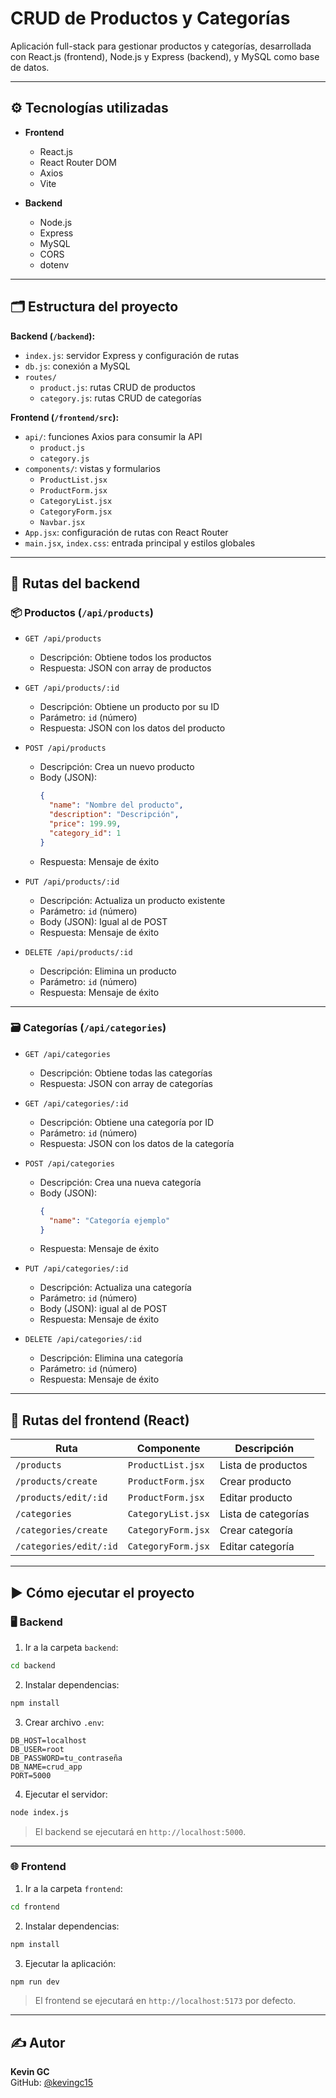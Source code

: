 # CRUD de Productos y Categorías

Aplicación full-stack para gestionar productos y categorías, desarrollada con React.js (frontend), Node.js y Express (backend), y MySQL como base de datos.

---

## ⚙️ Tecnologías utilizadas

- **Frontend**
  - React.js
  - React Router DOM
  - Axios
  - Vite

- **Backend**
  - Node.js
  - Express
  - MySQL
  - CORS
  - dotenv

---

## 🗂️ Estructura del proyecto

**Backend (`/backend`):**
- `index.js`: servidor Express y configuración de rutas
- `db.js`: conexión a MySQL
- `routes/`
  - `product.js`: rutas CRUD de productos
  - `category.js`: rutas CRUD de categorías

**Frontend (`/frontend/src`):**
- `api/`: funciones Axios para consumir la API
  - `product.js`
  - `category.js`
- `components/`: vistas y formularios
  - `ProductList.jsx`
  - `ProductForm.jsx`
  - `CategoryList.jsx`
  - `CategoryForm.jsx`
  - `Navbar.jsx`
- `App.jsx`: configuración de rutas con React Router
- `main.jsx`, `index.css`: entrada principal y estilos globales

---

## 📌 Rutas del backend

### 📦 Productos (`/api/products`)

- `GET /api/products`  
  - Descripción: Obtiene todos los productos  
  - Respuesta: JSON con array de productos

- `GET /api/products/:id`  
  - Descripción: Obtiene un producto por su ID  
  - Parámetro: `id` (número)  
  - Respuesta: JSON con los datos del producto

- `POST /api/products`  
  - Descripción: Crea un nuevo producto  
  - Body (JSON):  
    ```json
    {
      "name": "Nombre del producto",
      "description": "Descripción",
      "price": 199.99,
      "category_id": 1
    }
    ```
  - Respuesta: Mensaje de éxito

- `PUT /api/products/:id`  
  - Descripción: Actualiza un producto existente  
  - Parámetro: `id` (número)  
  - Body (JSON): Igual al de POST  
  - Respuesta: Mensaje de éxito

- `DELETE /api/products/:id`  
  - Descripción: Elimina un producto  
  - Parámetro: `id` (número)  
  - Respuesta: Mensaje de éxito

---

### 🗃️ Categorías (`/api/categories`)

- `GET /api/categories`  
  - Descripción: Obtiene todas las categorías  
  - Respuesta: JSON con array de categorías

- `GET /api/categories/:id`  
  - Descripción: Obtiene una categoría por ID  
  - Parámetro: `id` (número)  
  - Respuesta: JSON con los datos de la categoría

- `POST /api/categories`  
  - Descripción: Crea una nueva categoría  
  - Body (JSON):  
    ```json
    {
      "name": "Categoría ejemplo"
    }
    ```
  - Respuesta: Mensaje de éxito

- `PUT /api/categories/:id`  
  - Descripción: Actualiza una categoría  
  - Parámetro: `id` (número)  
  - Body (JSON): igual al de POST  
  - Respuesta: Mensaje de éxito

- `DELETE /api/categories/:id`  
  - Descripción: Elimina una categoría  
  - Parámetro: `id` (número)  
  - Respuesta: Mensaje de éxito

---

## 🧪 Rutas del frontend (React)

| Ruta | Componente | Descripción |
|------|------------|-------------|
| `/products` | `ProductList.jsx` | Lista de productos |
| `/products/create` | `ProductForm.jsx` | Crear producto |
| `/products/edit/:id` | `ProductForm.jsx` | Editar producto |
| `/categories` | `CategoryList.jsx` | Lista de categorías |
| `/categories/create` | `CategoryForm.jsx` | Crear categoría |
| `/categories/edit/:id` | `CategoryForm.jsx` | Editar categoría |

---

## ▶️ Cómo ejecutar el proyecto

### 🖥️ Backend

1. Ir a la carpeta `backend`:

```bash
cd backend
```

2. Instalar dependencias:

```bash
npm install
```

3. Crear archivo `.env`:

```
DB_HOST=localhost
DB_USER=root
DB_PASSWORD=tu_contraseña
DB_NAME=crud_app
PORT=5000
```

4. Ejecutar el servidor:

```bash
node index.js
```

> El backend se ejecutará en `http://localhost:5000`.

---

### 🌐 Frontend

1. Ir a la carpeta `frontend`:

```bash
cd frontend
```

2. Instalar dependencias:

```bash
npm install
```

3. Ejecutar la aplicación:

```bash
npm run dev
```

> El frontend se ejecutará en `http://localhost:5173` por defecto.

---

## ✍️ Autor

**Kevin GC**  
GitHub: [@kevingc15](https://github.com/kevingc15)